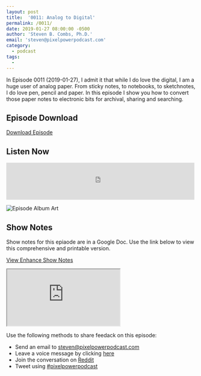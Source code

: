 ```yaml
---
layout: post
title:  '0011: Analog to Digital'
permalink: /0011/
date: 2019-01-27 08:00:00 -0500
author: 'Steven B. Combs, Ph.D.'
email: 'steven@pixelpowerpodcast.com'
category:
  - podcast
tags:
  -
---
```


In Episode 0011 (2019-01-27),  I admit it that while I do love the digital, I am a huge user of analog paper. From sticky notes, to notebooks, to sketchnotes, I do love pen, pencil and paper. In this episode I show you how to convert those paper notes to electronic bits for archival, sharing and searching.

## Episode Download

[Download Episode](https://s3-us-west-2.amazonaws.com/anchor-audio-bank/staging/2020-02-14/a1621a185b5bd9bc2f513448c268242d.m4a)

## Listen Now

<p><iframe src="https://anchor.fm/pixelpowerpodcast/embed/episodes/0011-Analog-to-Digital-e31ube" height="98px" width="500px" frameborder="0" scrolling="no"></iframe></p>

![Episode Album Art](/images/album-art/2020/0011.png)

## Show Notes

Show notes for this epiaode are in a Google Doc. Use the link below to view this comprehensive and printable version.

[View Enhance Show Notes](https://docs.google.com/document/d/1hvx__B6jP3UkBxnD1RPYtzZOrJKZApAudLyLsMncGQs/edit?usp=sharing)

<iframe src="https://docs.google.com/document/d/e/2PACX-1vTuTW7fp8ezo2XXqSNO7ovxA6iQ1qoUNArJk1qPBGpaHZWu-xT_D1QXwxx2-qMrz6AtiS1KAxFnqdDa/pub?embedded=true"></iframe>

Use the following methods to share feedack on this episode:

* Send an email to <steven@pixelpowerpodcast.com>
* Leave a voice message by clicking [here](https://anchor.fm/pixelpowerpodcast/message)
* Join the conversation on [Reddit](https://www.reddit.com/r/pixelpowerpodcast/)
* Tweet using [#pixelpowerpodcast](https://twitter.com/search?q=%23pixelpowerpodcast&src=typed_query)
